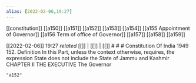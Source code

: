 ```yaml
---
alias: [2022-02-06,19:27]
---
```

[[constitution]] [[a150]] [[a151]] [[a152]] [[a153]] [[a154]] [[a155 Appointment of Governor]] [[a156 Term of office of Governor]] [[a157]] [[a158]] [[a159]]

[[2022-02-06]] 19:27 _related_ [[]] | [[]] | [[]] # # #
Constitution Of India 1949
152. Definition In this Part, unless the context otherwise, requires, the expression State does not include the State of Jammu and Kashmir CHAPTER II THE EXECUTIVE The Governor
```query
"a152"
```